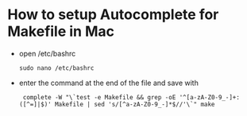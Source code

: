 # How to setup Autocomplete for  Makefile in Mac

* open /etc/bashrc
  
      sudo nano /etc/bashrc
 
 * enter the command at the end of the file and save with 
 
        complete -W "\`test -e Makefile && grep -oE '^[a-zA-Z0-9_-]+:([^=]|$)' Makefile | sed 's/[^a-zA-Z0-9_-]*$//'\`" make
